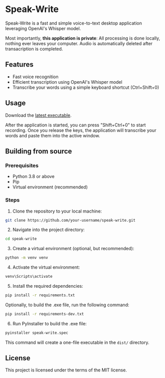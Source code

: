 # Speak-Write

Speak-Write is a fast and simple voice-to-text desktop application leveraging OpenAI's Whisper model.

Most importantly, **this application is private**: All processing is done locally, nothing ever leaves your computer. Audio is automatically deleted after transacription is completed.

## Features

- Fast voice recognition
- Efficient transcription using OpenAI's Whisper model
- Transcribe your words using a simple keyboard shortcut (Ctrl+Shift+0)

## Usage
Download the [latest executable](https://github.com/zachtsk/speak-write/releases/tag/v0.1.0).

After the application is started, you can press "Shift+Ctrl+0" to start recording. Once you release the keys, the application will transcribe your words and paste them into the active window.

## Building from source

### Prerequisites

- Python 3.8 or above
- Pip
- Virtual environment (recommended)

### Steps

1. Clone the repository to your local machine:

```bash
git clone https://github.com/your-username/speak-write.git
```

2. Navigate into the project directory:
```bash
cd speak-write
```

3. Create a virtual environment (optional, but recommended):
    
```bash 
python -m venv venv
```

4. Activate the virtual environment:

```bash
venv\Scripts\activate
```

5. Install the required dependencies:

```bash 
pip install -r requirements.txt
```

Optionally, to build the .exe file, run the following command:

```bash
pip install -r requirements-dev.txt
```

6. Run PyInstaller to build the .exe file:

```bash 
pyinstaller speak-write.spec
```

This command will create a one-file executable in the `dist/` directory.

## License
This project is licensed under the terms of the MIT license.